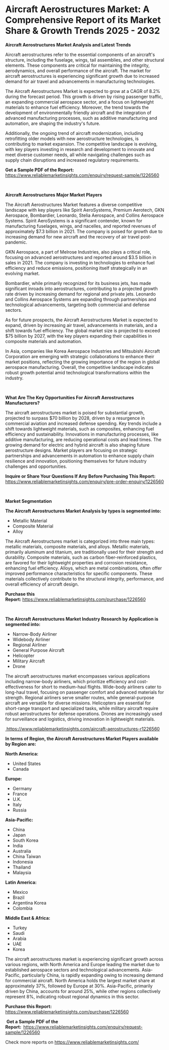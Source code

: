 <p><h1>Aircraft Aerostructures Market: A Comprehensive Report of its Market Share & Growth Trends 2025 - 2032</h1></p><p><strong>Aircraft Aerostructures Market Analysis and Latest Trends</strong></p>
<p><p>Aircraft aerostructures refer to the essential components of an aircraft's structure, including the fuselage, wings, tail assemblies, and other structural elements. These components are critical for maintaining the integrity, aerodynamics, and overall performance of the aircraft. The market for aircraft aerostructures is experiencing significant growth due to increased demand for air travel and advancements in manufacturing technologies.</p><p>The Aircraft Aerostructures Market is expected to grow at a CAGR of 8.2% during the forecast period. This growth is driven by rising passenger traffic, an expanding commercial aerospace sector, and a focus on lightweight materials to enhance fuel efficiency. Moreover, the trend towards the development of environmentally friendly aircraft and the integration of advanced manufacturing processes, such as additive manufacturing and automation, are shaping the industry's future.</p><p>Additionally, the ongoing trend of aircraft modernization, including retrofitting older models with new aerostructure technologies, is contributing to market expansion. The competitive landscape is evolving, with key players investing in research and development to innovate and meet diverse customer needs, all while navigating challenges such as supply chain disruptions and increased regulatory requirements.</p></p>
<p><strong>Get a Sample PDF of the Report:&nbsp;</strong> <a href="https://www.reliablemarketinsights.com/enquiry/request-sample/1226560?utm_campaign=3584&utm_medium=2&utm_source=Github&utm_content=ia&utm_term=31032025&utm_id=aircraft-aerostructures">https://www.reliablemarketinsights.com/enquiry/request-sample/1226560</a></p>
<p>&nbsp;</p>
<p><strong>Aircraft Aerostructures Major Market Players</strong></p>
<p><p>The Aircraft Aerostructures Market features a diverse competitive landscape with key players like Spirit AeroSystems, Premium Aerotech, GKN Aerospace, Bombardier, Leonardo, Stelia Aerospace, and Collins Aerospace Systems. Spirit AeroSystems is a significant contender, known for manufacturing fuselages, wings, and nacelles, and reported revenues of approximately $7.3 billion in 2021. The company is poised for growth due to increasing demand for new aircraft and the recovery of air travel post-pandemic.</p><p>GKN Aerospace, a part of Melrose Industries, also plays a critical role, focusing on advanced aerostructures and reported around $3.5 billion in sales in 2021. The company is investing in technologies to enhance fuel efficiency and reduce emissions, positioning itself strategically in an evolving market.</p><p>Bombardier, while primarily recognized for its business jets, has made significant inroads into aerostructures, contributing to a projected growth rate driven by increasing demand for regional and private jets. Leonardo and Collins Aerospace Systems are expanding through partnerships and technological advancements, targeting both commercial and defense sectors.</p><p>As for future prospects, the Aircraft Aerostructures Market is expected to expand, driven by increasing air travel, advancements in materials, and a shift towards fuel efficiency. The global market size is projected to exceed $75 billion by 2027, with the key players expanding their capabilities in composite materials and automation.</p><p>In Asia, companies like Korea Aerospace Industries and Mitsubishi Aircraft Corporation are emerging with strategic collaborations to enhance their market positions, reflecting the growing importance of the region in global aerospace manufacturing. Overall, the competitive landscape indicates robust growth potential amid technological transformations within the industry.</p></p>
<p>&nbsp;</p>
<p><strong>What Are The Key Opportunities For Aircraft Aerostructures Manufacturers?</strong></p>
<p><p>The aircraft aerostructures market is poised for substantial growth, projected to surpass $70 billion by 2028, driven by a resurgence in commercial aviation and increased defense spending. Key trends include a shift towards lightweight materials, such as composites, enhancing fuel efficiency and sustainability. Innovations in manufacturing processes, like additive manufacturing, are reducing operational costs and lead times. The growing demand for electric and hybrid aircraft is also shaping future aerostructure designs. Market players are focusing on strategic partnerships and advancements in automation to enhance supply chain resilience and innovation, positioning themselves for future industry challenges and opportunities.</p></p>
<p><strong>Inquire or Share Your Questions If Any Before Purchasing This Report:</strong> <a href="https://www.reliablemarketinsights.com/enquiry/pre-order-enquiry/1226560?utm_campaign=3584&utm_medium=2&utm_source=Github&utm_content=ia&utm_term=31032025&utm_id=aircraft-aerostructures">https://www.reliablemarketinsights.com/enquiry/pre-order-enquiry/1226560</a></p>
<p>&nbsp;</p>
<p><strong>Market Segmentation</strong></p>
<p><strong>The Aircraft Aerostructures Market Analysis by types is segmented into:</strong></p>
<p><ul><li>Metallic Material</li><li>Composite Material</li><li>Alloy</li></ul></p>
<p><p>The Aircraft Aerostructures market is categorized into three main types: metallic materials, composite materials, and alloys. Metallic materials, primarily aluminum and titanium, are traditionally used for their strength and durability. Composite materials, such as carbon fiber-reinforced plastics, are favored for their lightweight properties and corrosion resistance, enhancing fuel efficiency. Alloys, which are metal combinations, often offer improved performance characteristics for specific components. These materials collectively contribute to the structural integrity, performance, and overall efficiency of aircraft design.</p></p>
<p><strong>Purchase this Report:&nbsp;</strong><a href="https://www.reliablemarketinsights.com/purchase/1226560?utm_campaign=3584&utm_medium=2&utm_source=Github&utm_content=ia&utm_term=31032025&utm_id=aircraft-aerostructures">https://www.reliablemarketinsights.com/purchase/1226560</a></p>
<p>&nbsp;</p>
<p><strong>The Aircraft Aerostructures Market Industry Research by Application is segmented into:</strong></p>
<p><ul><li>Narrow-Body Airliner</li><li>Widebody Airliner</li><li>Regional Airliner</li><li>General Purpose Aircraft</li><li>Helicopter</li><li>Military Aircraft</li><li>Drone</li></ul></p>
<p><p>The aircraft aerostructures market encompasses various applications including narrow-body airliners, which prioritize efficiency and cost-effectiveness for short to medium-haul flights. Wide-body airliners cater to long-haul travel, focusing on passenger comfort and advanced materials for strength. Regional airliners serve smaller routes, while general-purpose aircraft are versatile for diverse missions. Helicopters are essential for short-range transport and specialized tasks, while military aircraft require robust aerostructures for defense operations. Drones are increasingly used for surveillance and logistics, driving innovation in lightweight materials.</p></p>
<p><a href="https://www.reliablemarketinsights.com/aircraft-aerostructures-r1226560?utm_campaign=3584&utm_medium=2&utm_source=Github&utm_content=ia&utm_term=31032025&utm_id=aircraft-aerostructures">&nbsp;https://www.reliablemarketinsights.com/aircraft-aerostructures-r1226560</a></p>
<p><strong>In terms of Region, the Aircraft Aerostructures Market Players available by Region are:</strong></p>
<p>
    <p> <strong> North America: </strong>
        <ul>
            <li>United States</li>
            <li>Canada</li>
        </ul>
        </p> 
    <p> <strong> Europe: </strong>
        <ul>
            <li>Germany</li>
            <li>France</li>
            <li>U.K.</li>
            <li>Italy</li>
            <li>Russia</li>
        </ul>
        </p> 
    <p> <strong> Asia-Pacific: </strong>
        <ul>
            <li>China</li>
            <li>Japan</li>
            <li>South Korea</li>
            <li>India</li>
            <li>Australia</li>
            <li>China Taiwan</li>
            <li>Indonesia</li>
            <li>Thailand</li>
            <li>Malaysia</li>
        </ul>
        </p> 
    <p> <strong> Latin America: </strong>
        <ul>
            <li>Mexico</li>
            <li>Brazil</li>
            <li>Argentina Korea</li>
            <li>Colombia</li>
        </ul>
        </p> 
    <p> <strong> Middle East & Africa: </strong>
        <ul>
            <li>Turkey</li>
            <li>Saudi</li>
            <li>Arabia</li>
            <li>UAE</li>
            <li>Korea</li>
        </ul>
    </p>
    </p>
<p><p>The aircraft aerostructures market is experiencing significant growth across various regions, with North America and Europe leading the market due to established aerospace sectors and technological advancements. Asia-Pacific, particularly China, is rapidly expanding owing to increasing demand for commercial aircraft. North America holds the largest market share at approximately 37%, followed by Europe at 30%. Asia-Pacific, primarily driven by China, accounts for around 25%, while other regions collectively represent 8%, indicating robust regional dynamics in this sector.</p></p>
<p><strong>Purchase this Report: </strong><a href="https://www.reliablemarketinsights.com/purchase/1226560?utm_campaign=3584&utm_medium=2&utm_source=Github&utm_content=ia&utm_term=31032025&utm_id=aircraft-aerostructures">https://www.reliablemarketinsights.com/purchase/1226560</a></p>
<p>&nbsp;<strong>Get a Sample PDF of the Report:&nbsp;&nbsp;</strong><a href="https://www.reliablemarketinsights.com/enquiry/request-sample/1226560?utm_campaign=3584&utm_medium=2&utm_source=Github&utm_content=ia&utm_term=31032025&utm_id=aircraft-aerostructures">https://www.reliablemarketinsights.com/enquiry/request-sample/1226560</a></p>
<p><strong></strong></p>
<p>Check more reports on <a href="https://www.reliablemarketinsights.com/?utm_campaign=3584&utm_medium=2&utm_source=Github&utm_content=ia&utm_term=31032025&utm_id=aircraft-aerostructures">https://www.reliablemarketinsights.com/</a></p>